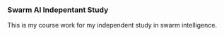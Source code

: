 ### Swarm AI Indepentant Study

This is my course work for my independent study in swarm intelligence.